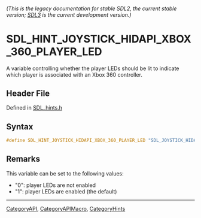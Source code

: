 ###### (This is the legacy documentation for stable SDL2, the current stable version; [SDL3](https://wiki.libsdl.org/SDL3/) is the current development version.)
# SDL_HINT_JOYSTICK_HIDAPI_XBOX_360_PLAYER_LED

A variable controlling whether the player LEDs should be lit to indicate which player is associated with an Xbox 360 controller.

## Header File

Defined in [SDL_hints.h](https://github.com/libsdl-org/SDL/blob/SDL2/include/SDL_hints.h)

## Syntax

```c
#define SDL_HINT_JOYSTICK_HIDAPI_XBOX_360_PLAYER_LED "SDL_JOYSTICK_HIDAPI_XBOX_360_PLAYER_LED"
```

## Remarks

This variable can be set to the following values:

- "0": player LEDs are not enabled
- "1": player LEDs are enabled (the default)

----
[CategoryAPI](CategoryAPI), [CategoryAPIMacro](CategoryAPIMacro), [CategoryHints](CategoryHints)


